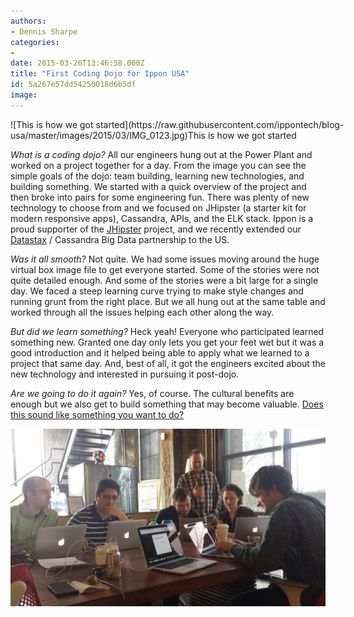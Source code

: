 ```yaml
---
authors:
- Dennis Sharpe
categories:
- 
date: 2015-03-26T13:46:58.000Z
title: "First Coding Dojo for Ippon USA"
id: 5a267e57dd54250018d6b5df
image: 
---
```


<div class="wp-caption alignnone" id="attachment_12811" style="width: 614px">![This is how we got started](https://raw.githubusercontent.com/ippontech/blog-usa/master/images/2015/03/IMG_0123.jpg)This is how we got started

</div>

*What is a coding dojo?*
 All our engineers hung out at the Power Plant and worked on a project together for a day. From the image you can see the simple goals of the dojo: team building, learning new technologies, and building something. We started with a quick overview of the project and then broke into pairs for some engineering fun. There was plenty of new technology to choose from and we focused on JHipster (a starter kit for modern responsive apps), Cassandra, APIs, and the ELK stack. Ippon is a proud supporter of the [JHipster](https://jhipster.github.io/) project, and we recently extended our [Datastax](http://www.datastax.com/) / Cassandra Big Data partnership to the US.

*Was it all smooth?*
 Not quite. We had some issues moving around the huge virtual box image file to get everyone started. Some of the stories were not quite detailed enough. And some of the stories were a bit large for a single day. We faced a steep learning curve trying to make style changes and running grunt from the right place. But we all hung out at the same table and worked through all the issues helping each other along the way.

*But did we learn something?*
 Heck yeah! Everyone who participated learned something new. Granted one day only lets you get your feet wet but it was a good introduction and it helped being able to apply what we learned to a project that same day. And, best of all, it got the engineers excited about the new technology and interested in pursuing it post-dojo.

*Are we going to do it again?*
 Yes, of course. The cultural benefits are enough but we also get to build something that may become valuable. [Does this sound like something you want to do?](https://blog.ippon.tech/careers/)

![](https://raw.githubusercontent.com/ippontech/blog-usa/master/images/2015/03/dojo.jpg)
